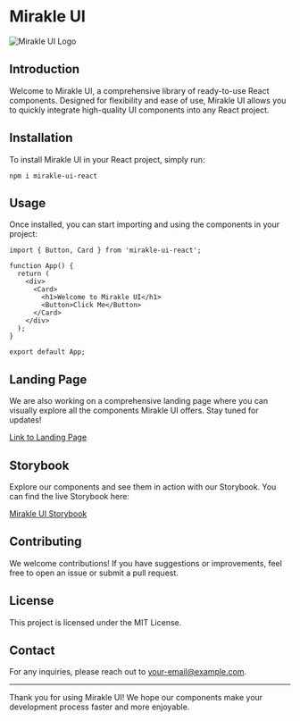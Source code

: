# Mirakle UI

![Mirakle UI Logo](https://github.com/miguelrodriguezp99/miracle-ui/assets/72866796/33c42d25-c3cf-405a-a99f-c1196a08e428)


## Introduction

Welcome to Mirakle UI, a comprehensive library of ready-to-use React components. Designed for flexibility and ease of use, Mirakle UI allows you to quickly integrate high-quality UI components into any React project.

## Installation

To install Mirakle UI in your React project, simply run:

```
npm i mirakle-ui-react
```

## Usage

Once installed, you can start importing and using the components in your project:

```
import { Button, Card } from 'mirakle-ui-react';

function App() {
  return (
    <div>
      <Card>
        <h1>Welcome to Mirakle UI</h1>
        <Button>Click Me</Button>
      </Card>
    </div>
  );
}

export default App;
```

## Landing Page

We are also working on a comprehensive landing page where you can visually explore all the components Mirakle UI offers. Stay tuned for updates!

[Link to Landing Page](#)

## Storybook

Explore our components and see them in action with our Storybook. You can find the live Storybook here:

[Mirakle UI Storybook](https://main--66685fb204b9df24515e1b9b.chromatic.com)

## Contributing

We welcome contributions! If you have suggestions or improvements, feel free to open an issue or submit a pull request.

## License

This project is licensed under the MIT License.

## Contact

For any inquiries, please reach out to your-email@example.com.

---

Thank you for using Mirakle UI! We hope our components make your development process faster and more enjoyable.
